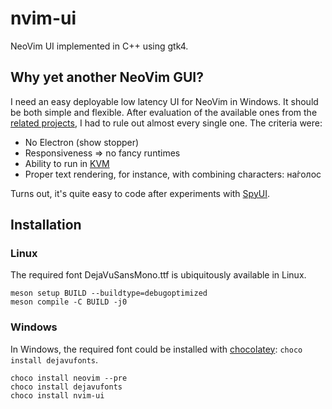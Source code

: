 # nvim-ui

NeoVim UI implemented in C++ using gtk4.

## Why yet another NeoVim GUI?

I need an easy deployable low latency UI for NeoVim in Windows. It should be both simple and flexible.
After evaluation of the available ones from the [related projects](https://github.com/neovim/neovim/wiki/Related-projects#gui),
I had to rule out almost every single one. The criteria were:

- No Electron (show stopper)
- Responsiveness ⇒ no fancy runtimes
- Ability to run in [KVM](https://www.linux-kvm.org/page/Main_Page)
- Proper text rendering, for instance, with combining characters: на́голос

Turns out, it's quite easy to code after experiments with [SpyUI](https://github.com/sakhnik/nvim-gdb/blob/master/test/spy_ui.py).

## Installation

### Linux

The required font DejaVuSansMono.ttf is ubiquitously available in Linux. 

```
meson setup BUILD --buildtype=debugoptimized
meson compile -C BUILD -j0
```

### Windows

In Windows, the required font could be installed with [chocolatey](https://community.chocolatey.org/packages/dejavufonts): `choco install dejavufonts`.

```
choco install neovim --pre
choco install dejavufonts
choco install nvim-ui
```
